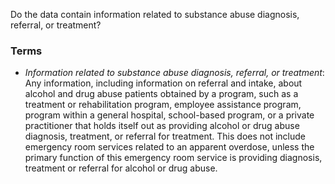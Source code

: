 Do the data contain information related to substance abuse diagnosis, referral, or treatment?

### Terms
* *Information related to substance abuse diagnosis, referral, or treatment*: Any information, including information on referral and intake, about alcohol and drug abuse patients obtained by a program, such as a treatment or rehabilitation program, employee assistance program, program within a general hospital, school-based program, or a private practitioner that holds itself out as providing alcohol or drug abuse diagnosis, treatment, or referral for treatment.  This does not include emergency room services related to an apparent overdose, unless the primary function of this emergency room service is providing diagnosis, treatment or referral for alcohol or drug abuse.
